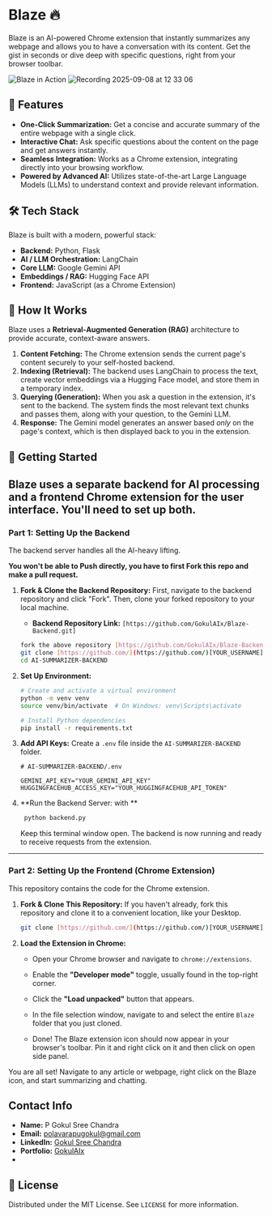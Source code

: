 # Blaze 🔥

Blaze is an AI-powered Chrome extension that instantly summarizes any webpage and allows you to have a conversation with its content. Get the gist in seconds or dive deep with specific questions, right from your browser toolbar.

![Blaze in Action](placeholder.gif)
![Recording 2025-09-08 at 12 33 06](https://github.com/user-attachments/assets/a823700d-8717-40c2-9b90-9a9d272505f1)


## 🌟 Features

* **One-Click Summarization:** Get a concise and accurate summary of the entire webpage with a single click.
* **Interactive Chat:** Ask specific questions about the content on the page and get answers instantly.
* **Seamless Integration:** Works as a Chrome extension, integrating directly into your browsing workflow.
* **Powered by Advanced AI:** Utilizes state-of-the-art Large Language Models (LLMs) to understand context and provide relevant information.

## 🛠️ Tech Stack

Blaze is built with a modern, powerful stack:

* **Backend:** Python, Flask
* **AI / LLM Orchestration:** LangChain
* **Core LLM:** Google Gemini API
* **Embeddings / RAG:** Hugging Face API
* **Frontend:** JavaScript (as a Chrome Extension)

## 🤔 How It Works

Blaze uses a **Retrieval-Augmented Generation (RAG)** architecture to provide accurate, context-aware answers.

1.  **Content Fetching:** The Chrome extension sends the current page's content securely to your self-hosted backend.
2.  **Indexing (Retrieval):** The backend uses LangChain to process the text, create vector embeddings via a Hugging Face model, and store them in a temporary index.
3.  **Querying (Generation):** When you ask a question in the extension, it's sent to the backend. The system finds the most relevant text chunks and passes them, along with your question, to the Gemini LLM.
4.  **Response:** The Gemini model generates an answer based *only* on the page's context, which is then displayed back to you in the extension.

## 🚀 Getting Started

Blaze uses a separate backend for AI processing and a frontend Chrome extension for the user interface. You'll need to set up both.
---

### Part 1: Setting Up the Backend

The backend server handles all the AI-heavy lifting.

**You won't be able to Push directly, you have to first Fork this repo and make a pull request.**

1.  **Fork & Clone the Backend Repository:**
    First, navigate to the backend repository and click "Fork". Then, clone your forked repository to your local machine.

    * **Backend Repository Link:** `[https://github.com/GokulAIx/Blaze-Backend.git]`

    ```sh
    fork the above repository [https://github.com/GokulAIx/Blaze-Backend.git]
    git clone [https://github.com/](https://github.com/)[YOUR_USERNAME]/blaze-backend.git
    cd AI-SUMMARIZER-BACKEND
    ```

2.  **Set Up Environment:**
    ```sh
    # Create and activate a virtual environment
    python -m venv venv
    source venv/bin/activate  # On Windows: venv\Scripts\activate

    # Install Python dependencies
    pip install -r requirements.txt
    ```

3.  **Add API Keys:**
    Create a `.env` file inside the `AI-SUMMARIZER-BACKEND` folder. 
    ```
    # AI-SUMMARIZER-BACKEND/.env

    GEMINI_API_KEY="YOUR_GEMINI_API_KEY"
    HUGGINGFACEHUB_ACCESS_KEY="YOUR_HUGGINGFACEHUB_API_TOKEN"
    ```

4.  **Run the Backend Server: with **
    ```sh
     python backend.py
    ```
    Keep this terminal window open. The backend is now running and ready to receive requests from the extension.

---

### Part 2: Setting Up the Frontend (Chrome Extension)

This repository contains the code for the Chrome extension.

1.  **Fork & Clone This Repository:**
    If you haven't already, fork this repository and clone it to a convenient location, like your Desktop.
    ```sh
    git clone [https://github.com/](https://github.com/)[YOUR_USERNAME]/Blaze.git
    ```

2.  **Load the Extension in Chrome:**
    * Open your Chrome browser and navigate to `chrome://extensions`.
    * Enable the **"Developer mode"** toggle, usually found in the top-right corner.
        
    * Click the **"Load unpacked"** button that appears.
    * In the file selection window, navigate to and select the entire `Blaze` folder that you just cloned.
    * Done! The Blaze extension icon should now appear in your browser's toolbar. Pin it and right click on it and then click on open side panel.

You are all set! Navigate to any article or webpage, right click on the Blaze icon, and start summarizing and chatting.

## Contact Info
- **Name:** P Gokul Sree Chandra  
- **Email:** polavarapugokul@gmail.com  
- **LinkedIn:** [Gokul Sree Chandra](https://www.linkedin.com/in/gokulsreechandra/)  
- **Portfolio:** [GokulAIx](https://gokulaix.vercel.app/)
- 
## 📄 License

Distributed under the MIT License. See `LICENSE` for more information.
